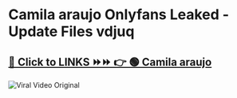 
 # Camila araujo Onlyfans Leaked - Update Files vdjuq

## <h2><a href="https://clipsfans.com/Camila_araujo&ref=git">🔗 Click to LINKS ⏩⏩ 👉 🟢 Camila araujo </a></h2>

<a href="https://clipsfans.com/Camila_araujo&ref=git" rel="nofollow" data-target="animated-image.originalLink"><img src="https://i.ibb.co.com/xMMVF88/686577567.gif" alt="Viral Video Original" style="max-width: 100%; display: inline-block;" data-target="animated-image.originalImage"></a>

